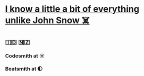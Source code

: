 # [I know a little a bit of everything unlike John Snow ☠️](https://stackoverflow.com/users/2836564/seno?tab=profile)
## 🇮🇩 🇳🇿
### Codesmith at ☀️
### Beatsmith at 🌓
